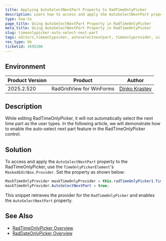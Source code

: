 ```yaml
---
title: Applying AutoSelectNextPart Property to RadTimeOnlyPicker
description: Learn how to access and apply the AutoSelectNextPart property in RadTimeOnlyPicker.
type: how-to
page_title: Using AutoSelectNextPart Property in RadTimeOnlyPicker
meta_title: Using AutoSelectNextPart Property in RadTimeOnlyPicker
slug: timeonlypicker-auto-select-next-part
tags: editors,timeonlypicker, autoselectnextpart, timeonlyprovider, ui-for-winforms
res_type: kb
ticketid: 1695200
---
```


## Environment
|Product Version|Product|Author|
|----|----|----|
|2025.2.520|RadGridView for WinForms|[Dinko Krastev](https://www.telerik.com/blogs/author/dinko-krastev)|

## Description

While editing RadTimeOnlyPicker, it will not automatically select the next time part as the user types. In the following article, we will demonstrate how to enable the auto-select next part feature in the RadTimeOnlyPicker control.

## Solution

To access and apply the `AutoSelectNextPart` property to the RadTimeOnlyPicker, use the `TimeOnlyPickerElement`'s `MaskedEditBox.Provider`. Set the property as shown below:

````C#
MaskTimeOnlyProvider maskTimeOnlyProvider = this.radTimeOnlyPicker1.TimeOnlyPickerElement.MaskedEditBox.Provider as MaskTimeOnlyProvider;
maskTimeOnlyProvider.AutoSelectNextPart = true;

````

This snippet retrieves the provider for the `RadTimeOnlyPicker` and enables the `AutoSelectNextPart` property.

## See Also

* [RadTimeOnlyPicker Overview](https://docs.telerik.com/devtools/winforms/controls/editors/timeonlypicker/overview)
* [RadDateOnlyPicker Overview](https://docs.telerik.com/devtools/winforms/controls/editors/dateonlypicker/overview)
